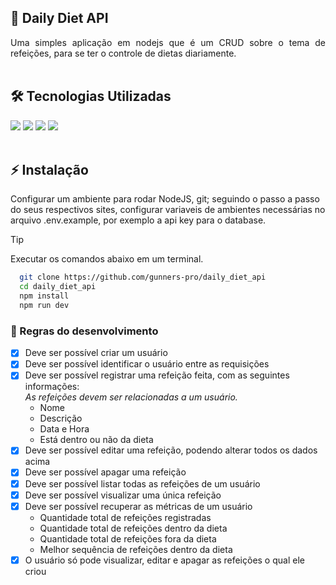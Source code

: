 ## 🚀 Daily Diet API
<div align="justify">Uma simples aplicação em nodejs que é um CRUD sobre o tema de refeições, para se ter o controle de dietas diariamente.
</div><br />

## 🛠 Tecnologias Utilizadas
<div>
<img src="https://img.shields.io/badge/Node.js-43853D?style=for-the-badge&logo=node.js&logoColor=white" />
<img src="https://img.shields.io/badge/JavaScript-F7DF1E?style=for-the-badge&logo=javascript&logoColor=black" />
<img src="https://img.shields.io/badge/TypeScript-007ACC?style=for-the-badge&logo=typescript&logoColor=white" />
<img src="https://img.shields.io/badge/SQLite-07405E?style=for-the-badge&logo=sqlite&logoColor=white" />
</div><br /> 


## ⚡️ Instalação

Configurar um ambiente para rodar NodeJS, git; seguindo o passo a passo do seus respectivos sites,
configurar variaveis de ambientes necessárias no arquivo .env.example, por exemplo a api key para o database.

> [!TIP]
> Executar os comandos abaixo em um terminal.

```bash
  git clone https://github.com/gunners-pro/daily_diet_api
  cd daily_diet_api
  npm install
  npm run dev
```    
### 📝 Regras do desenvolvimento

- [x] Deve ser possível criar um usuário<br />
- [x] Deve ser possível identificar o usuário entre as requisições<br />
- [x] Deve ser possível registrar uma refeição feita, com as seguintes informações:<br />
    *As refeições devem ser relacionadas a um usuário.*<br />
    - Nome<br />
    - Descrição<br />
    - Data e Hora<br />
    - Está dentro ou não da dieta<br />
- [x] Deve ser possível editar uma refeição, podendo alterar todos os dados acima<br />
- [x] Deve ser possível apagar uma refeição<br />
- [x] Deve ser possível listar todas as refeições de um usuário<br />
- [x] Deve ser possível visualizar uma única refeição<br />
- [x] Deve ser possível recuperar as métricas de um usuário<br />
    - Quantidade total de refeições registradas<br />
    - Quantidade total de refeições dentro da dieta<br />
    - Quantidade total de refeições fora da dieta<br />
    - Melhor sequência de refeições dentro da dieta<br />
- [x] O usuário só pode visualizar, editar e apagar as refeições o qual ele criou<br />
